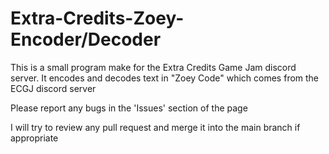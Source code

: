 # Extra-Credits-Zoey-Encoder/Decoder
This is a small program make for the Extra Credits Game Jam discord server. It encodes and decodes text in "Zoey Code" which comes from the ECGJ discord server

Please report any bugs in the 'Issues' section of the page

I will try to review any pull request and merge it into the main branch if appropriate
